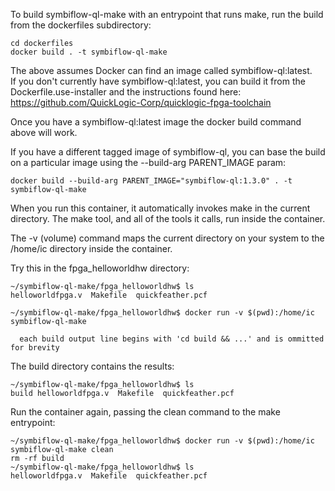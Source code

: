 To build symbiflow-ql-make with an entrypoint that runs make, 
run the build from the dockerfiles subdirectory:
```
cd dockerfiles
docker build . -t symbiflow-ql-make
```
The above assumes Docker can find an image called symbiflow-ql:latest.  
If you don't currently have symbiflow-ql:latest, you can build it from the 
Dockerfile.use-installer and the instructions found here:
https://github.com/QuickLogic-Corp/quicklogic-fpga-toolchain

Once you have a symbiflow-ql:latest image the docker build command above will work.

If you have a different tagged image of symbiflow-ql, 
you can base the build on a particular image using the --build-arg PARENT_IMAGE param:
```
docker build --build-arg PARENT_IMAGE="symbiflow-ql:1.3.0" . -t symbiflow-ql-make
```
When you run this container, it automatically invokes make in the current directory.
The make tool, and all of the tools it calls, run inside the container.

The -v (volume) command maps the current directory on your system to
the /home/ic directory inside the container.

Try this in the fpga_helloworldhw directory:
```
~/symbiflow-ql-make/fpga_helloworldhw$ ls
helloworldfpga.v  Makefile  quickfeather.pcf

~/symbiflow-ql-make/fpga_helloworldhw$ docker run -v $(pwd):/home/ic symbiflow-ql-make

  each build output line begins with 'cd build && ...' and is ommitted for brevity
```
The build directory contains the results:
```
~/symbiflow-ql-make/fpga_helloworldhw$ ls
build helloworldfpga.v  Makefile  quickfeather.pcf
```

Run the container again, passing the clean command to the make entrypoint:

```
~/symbiflow-ql-make/fpga_helloworldhw$ docker run -v $(pwd):/home/ic symbiflow-ql-make clean
rm -rf build
~/symbiflow-ql-make/fpga_helloworldhw$ ls
helloworldfpga.v  Makefile  quickfeather.pcf
```
